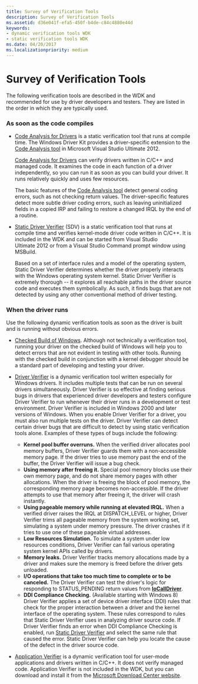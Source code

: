 ```yaml
---
title: Survey of Verification Tools
description: Survey of Verification Tools
ms.assetid: d36e041f-efa5-450f-b4de-c84c4880e44d
keywords:
- dynamic verification tools WDK
- static verification tools WDK
ms.date: 04/20/2017
ms.localizationpriority: medium
---
```


# Survey of Verification Tools


The following verification tools are described in the WDK and recommended for use by driver developers and testers. They are listed in the order in which they are typically used.

### <span id="as_soon_as_the_code_compiles"></span><span id="AS_SOON_AS_THE_CODE_COMPILES"></span>As soon as the code compiles

-   [Code Analysis for Drivers](code-analysis-for-drivers.md) is a static verification tool that runs at compile time. The Windows Driver Kit provides a driver-specific extension to the [Code Analysis tool](http://go.microsoft.com/fwlink/p/?linkid=226836) in Microsoft Visual Studio Ultimate 2012.

    [Code Analysis for Drivers](code-analysis-for-drivers.md) can verify drivers written in C/C++ and managed code. It examines the code in each function of a driver independently, so you can run it as soon as you can build your driver. It runs relatively quickly and uses few resources.

    The basic features of the [Code Analysis tool](http://go.microsoft.com/fwlink/p/?linkid=226836) detect general coding errors, such as not checking return values. The driver-specific features detect more subtle driver coding errors, such as leaving uninitialized fields in a copied IRP and failing to restore a changed IRQL by the end of a routine.

<!-- -->

-   [Static Driver Verifier](static-driver-verifier.md) (SDV) is a static verification tool that runs at compile time and verifies kernel-mode driver code written in C/C++. It is included in the WDK and can be started from Visual Studio Ultimate 2012 or from a Visual Studio Command prompt window using MSBuild.

    Based on a set of interface rules and a model of the operating system, Static Driver Verifier determines whether the driver properly interacts with the Windows operating system kernel. Static Driver Verifier is extremely thorough -- it explores all reachable paths in the driver source code and executes them symbolically. As such, it finds bugs that are not detected by using any other conventional method of driver testing.

### <span id="when_the_driver_runs"></span><span id="WHEN_THE_DRIVER_RUNS"></span>When the driver runs

Use the following dynamic verification tools as soon as the driver is built and is running without obvious errors.

-   [Checked Build of Windows](checked-build-of-windows.md). Although not technically a verification tool, running your driver on the checked build of Windows will help you to detect errors that are not evident in testing with other tools. Running with the checked build in conjunction with a kernel debugger should be a standard part of developing and testing your driver.

-   [Driver Verifier](driver-verifier.md) is a dynamic verification tool written especially for Windows drivers. It includes multiple tests that can be run on several drivers simultaneously. Driver Verifier is so effective at finding serious bugs in drivers that experienced driver developers and testers configure Driver Verifier to run whenever their driver runs in a development or test environment. Driver Verifier is included in Windows 2000 and later versions of Windows. When you enable Driver Verifier for a driver, you must also run multiple tests on the driver. Driver Verifier can detect certain driver bugs that are difficult to detect by using static verification tools alone. Examples of these types of bugs include the following:
    -   **Kernel pool buffer overruns.** When the verified driver allocates pool memory buffers, Driver Verifier guards them with a non-accessible memory page. If the driver tries to use memory past the end of the buffer, the Driver Verifier will issue a bug check.
    -   **Using memory after freeing it.** Special pool memory blocks use their own memory page, and do not share memory pages with other allocations. When the driver is freeing the block of pool memory, the corresponding memory page becomes non-accessible. If the driver attempts to use that memory after freeing it, the driver will crash instantly.
    -   **Using pageable memory while running at elevated IRQL.** When a verified driver raises the IRQL at DISPATCH\_LEVEL or higher, Driver Verifier trims all pageable memory from the system working set, simulating a system under memory pressure. The driver crashes if it tries to use one of these pageable virtual addresses.
    -   **Low Resources Simulation.** To simulate a system under low resources conditions, Driver Verifier can fail various operating system kernel APIs called by drivers.
    -   **Memory leaks.** Driver Verifier tracks memory allocations made by a driver and makes sure the memory is freed before the driver gets unloaded.
    -   **I/O operations that take too much time to complete or to be canceled.** The Driver Verifier can test the driver's logic for responding to STATUS\_PENDING return values from [**IoCallDriver**](https://msdn.microsoft.com/library/windows/hardware/ff548336).
    -   **DDI Compliance Checking.** (Available starting with Windows 8) Driver Verifier applies a set of device driver interface (DDI) rules that check for the proper interaction between a driver and the kernel interface of the operating system. These rules correspond to rules that Static Driver Verifier uses in analyzing driver source code. If Driver Verifier finds an error when DDI Compliance Checking is enabled, run [Static Driver Verifier](static-driver-verifier.md) and select the same rule that caused the error. Static Driver Verifier can help you locate the cause of the defect in the driver source code.
-   [Application Verifier](application-verifier.md) is a dynamic verification tool for user-mode applications and drivers written in C/C++. It does not verify managed code. Application Verifier is not included in the WDK, but you can download and install it from the [Microsoft Download Center website](http://go.microsoft.com/fwlink/p/?linkid=11573).

 

 





